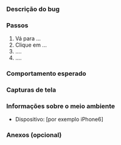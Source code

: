 <!-- 
    nome: Relatório de bug
    sobre: Relatório de melhoria do aplicativo
    título: "Bugfix: name_name_issue"
    labels: ''
    designados: '' 
-->

### **Descrição do bug**
<!-- Descrição do bug de uma maneira clara -->

### **Passos**
<!-- Etapas para reproduzir o bug -->
1. Vá para ...
2. Clique em ...
3. ....
4. ....

### **Comportamento esperado**
<!-- Comportamento esperado após a correção -->

### **Capturas de tela**
<!-- Imagens do bug para melhor reprodução -->

### **Informações sobre o meio ambiente**
- Dispositivo: [por exemplo iPhone6]

### **Anexos (opcional)**
<!-- Adicione algum recurso visual ou contexto para entender melhor o recurso desejado -->